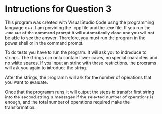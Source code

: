 # Intructions for Question 3

This program was created with Visual Studio Code using the programming language c++. I am providing the .cpp file and the .exe file. If you run the .exe out of the command prompt it will automatically close and you will not be able to see the answer. Therefore, you must run the program in the power shell or in the command prompt. 

To do tests you have to run the program. It will ask you to indroduce to strings. The strings can onlu contain lower cases, no special characters and no white spaces. If you input an string with those restrictions, the programs will ask you again to introduce the string. 

After the strings, the programm will ask for the number of operations that you want to evaluate.

Once that the programm runs, it will output the steps to transfor first string into the second string, a messages if the selected number of operations is enough, and the total number of operations required make the transformation.